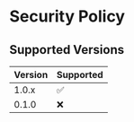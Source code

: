# Security Policy

## Supported Versions

| Version | Supported          |
| ------- | ------------------ |
| 1.0.x   | :white_check_mark: |
| 0.1.0   | :x:                |
